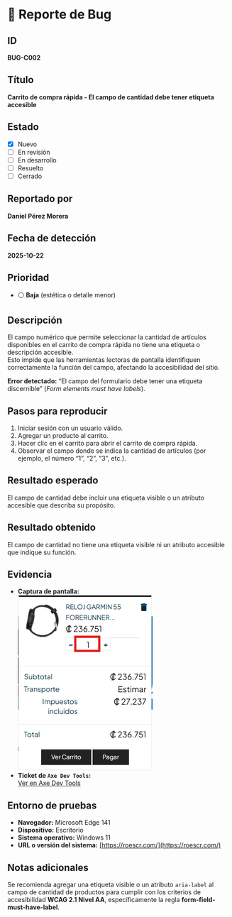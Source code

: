 # 🐞 Reporte de Bug

## ID  
**BUG-C002**

## Título  
**Carrito de compra rápida - El campo de cantidad debe tener etiqueta accesible**

## Estado  
- [x] Nuevo  
- [ ] En revisión  
- [ ] En desarrollo  
- [ ] Resuelto  
- [ ] Cerrado  

## Reportado por  
**Daniel Pérez Morera**

## Fecha de detección  
**2025-10-22**

## Prioridad  
- ⚪ **Baja** (estética o detalle menor)

## Descripción  
El campo numérico que permite seleccionar la cantidad de artículos disponibles en el carrito de compra rápida no tiene una etiqueta o descripción accesible.  
Esto impide que las herramientas lectoras de pantalla identifiquen correctamente la función del campo, afectando la accesibilidad del sitio.

**Error detectado:** “El campo del formulario debe tener una etiqueta discernible” (*Form elements must have labels*).

## Pasos para reproducir  
1. Iniciar sesión con un usuario válido.  
2. Agregar un producto al carrito.  
3. Hacer clic en el carrito para abrir el carrito de compra rápida.  
4. Observar el campo donde se indica la cantidad de artículos (por ejemplo, el número “1”, “2”, “3”, etc.).

## Resultado esperado  
El campo de cantidad debe incluir una etiqueta visible o un atributo accesible que describa su propósito.

## Resultado obtenido  
El campo de cantidad no tiene una etiqueta visible ni un atributo accesible que indique su función.

## Evidencia  
- **Captura de pantalla:**  
  ![Carrito-de-compra-rapida](./Carrito-de-compra-rapida.png)  
- **Ticket de `Axe Dev Tools`:**  
  [Ver en Axe Dev Tools](https://axe.deque.com/issues/3a7ada27-114f-4607-98cb-326e29e970ad)

## Entorno de pruebas  
- **Navegador:** Microsoft Edge 141  
- **Dispositivo:** Escritorio  
- **Sistema operativo:** Windows 11  
- **URL o versión del sistema:** [https://roescr.com/](https://roescr.com/)

## Notas adicionales  
Se recomienda agregar una etiqueta visible o un atributo `aria-label` al campo de cantidad de productos para cumplir con los criterios de accesibilidad **WCAG 2.1 Nivel AA**, específicamente la regla **form-field-must-have-label**.
